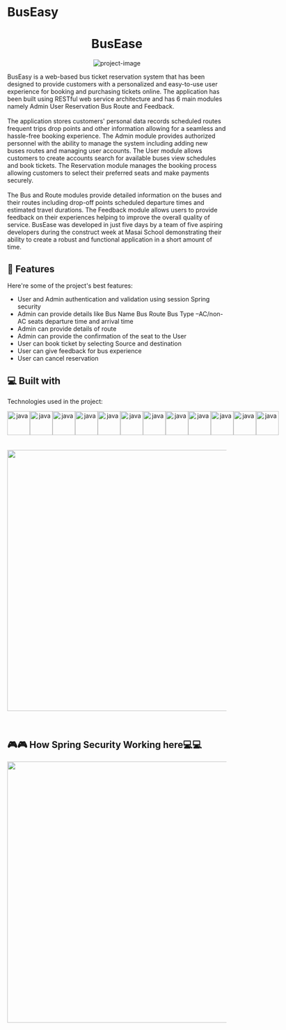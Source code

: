 # BusEasy
<h1 align="center" id="title">BusEase</h1>

<p align="center"><img src="https://user-images.githubusercontent.com/58816804/229332932-597fc09b-6fa0-4829-9929-d6c685d593e5.png" alt="project-image"></p>

<p id="description">BusEasy is a web-based bus ticket reservation system that has been designed to provide customers with a personalized and easy-to-use user experience for booking and purchasing tickets online. The application has been built using RESTful web service architecture and has 6 main modules namely Admin User Reservation Bus Route and Feedback.</br></br> The application stores customers' personal data records scheduled routes frequent trips drop points and other information allowing for a seamless and hassle-free booking experience. The Admin module provides authorized personnel with the ability to manage the system including adding new buses routes and managing user accounts. The User module allows customers to create accounts search for available buses view schedules and book tickets. The Reservation module manages the booking process allowing customers to select their preferred seats and make payments securely.</br></br> The Bus and Route modules provide detailed information on the buses and their routes including drop-off points scheduled departure times and estimated travel durations. The Feedback module allows users to provide feedback on their experiences helping to improve the overall quality of service. BusEase was developed in just five days by a team of five aspiring developers during the construct week at Masai School demonstrating their ability to create a robust and functional application in a short amount of time.</p>

  
  
<h2>🧐 Features</h2>

Here're some of the project's best features:

*   User and Admin authentication and validation using session Spring security
*   Admin can provide details like Bus Name Bus Route Bus Type –AC/non-AC seats departure time and arrival time
*   Admin can provide details of route
*   Admin can provide the confirmation of the seat to the User
*   User can book ticket by selecting Source and destination
*   User can give feedback for bus experience
*   User can cancel reservation

  
  
<h2>💻 Built with</h2>

Technologies used in the project:
<div  margin-right = "30px" align ="center" style="display: flex; justify-content: center ; justify-content: space-between;">

 <img src="https://user-images.githubusercontent.com/25181517/117201156-9a724800-adec-11eb-9a9d-3cd0f67da4bc.png" height="55" width="52" alt="java"  />
 <img src="https://user-images.githubusercontent.com/25181517/183896128-ec99105a-ec1a-4d85-b08b-1aa1620b2046.png" height="55" width="52" alt="java"  />  
<img src="https://user-images.githubusercontent.com/25181517/117201470-f6d56780-adec-11eb-8f7c-e70e376cfd07.png" height="55" width="52" alt="java"  />
<img src="https://user-images.githubusercontent.com/25181517/183891303-41f257f8-6b3d-487c-aa56-c497b880d0fb.png" height="55" width="52" alt="java"  />
<img src="https://user-images.githubusercontent.com/25181517/192107858-fe19f043-c502-4009-8c47-476fc89718ad.png" height="55" width="52" alt="java"  />
<img src="https://user-images.githubusercontent.com/25181517/117207493-49665200-adf4-11eb-808e-a9c0fcc2a0a0.png" height="55" width="52" alt="java"  />
<img src="https://user-images.githubusercontent.com/25181517/186711335-a3729606-5a78-4496-9a36-06efcc74f800.png" height="55" width="52" alt="java"  />
<img src="https://user-images.githubusercontent.com/25181517/190229463-87fa862f-ccf0-48da-8023-940d287df610.png" height="55" width="52" alt="java"  />
<img src="https://user-images.githubusercontent.com/25181517/117207242-07d5a700-adf4-11eb-975e-be04e62b984b.png" height="55" width="52" alt="java"  /> 
<img src="https://user-images.githubusercontent.com/25181517/192109061-e138ca71-337c-4019-8d42-4792fdaa7128.png" height="55" width="52" alt="java"  />
<img src="https://user-images.githubusercontent.com/25181517/192108892-6e9b5cdf-4e35-4a70-ad9a-801a93a07c1c.png" height="55" width="52" alt="java"  />
<img src="https://user-images.githubusercontent.com/25181517/192108374-8da61ba1-99ec-41d7-80b8-fb2f7c0a4948.png" height="55" width="52" alt="java"  />

 
  </div>
   </br></br>
 <div align = "center">
<img src = "https://user-images.githubusercontent.com/58816804/229336893-c7e137a7-a83d-43f4-a0a3-33f79334d27f.png" height="600px" width="900px"/>
</div>
</br></br>
<h2 text-align= "center">🎮🎮 How Spring Security Working here💻💻</h2>
 <div align = "center">
<img src = "https://user-images.githubusercontent.com/58816804/231059927-55a1eda3-6fa2-4031-bb2b-e727315ba658.png" height="600px" width="900px"/>
</div>

